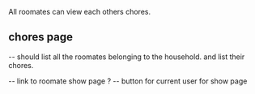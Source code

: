 All roomates can view each others chores.

## chores page
-- should list all the roomates belonging to the household.
   and list their chores.

-- link to roomate show page ?
-- button for current user for show page

